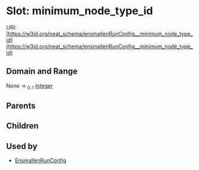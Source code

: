 
# Slot: minimum_node_type_id




URI: [https://w3id.org/neat_schema/ensmallenRunConfig__minimum_node_type_id](https://w3id.org/neat_schema/ensmallenRunConfig__minimum_node_type_id)


## Domain and Range

None &#8594;  <sub>0..1</sub> [Integer](types/Integer.md)

## Parents


## Children


## Used by

 * [EnsmallenRunConfig](EnsmallenRunConfig.md)
